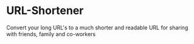 # URL-Shortener
Convert your long URL's to a much shorter and readable URL for sharing with friends, family and co-workers
